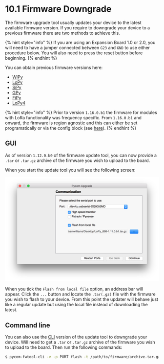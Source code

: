 # 10.1 Firmware Downgrade

The firmware upgrade tool usually updates your device to the latest available firmware version. If you require to downgrade your device to a previous firmware there are two methods to achieve this.

{% hint style="info" %}
If you are using an Expansion Board 1.0 or 2.0, you will need to have a jumper connected between `G23` and `GND` to use either procedure below. You will also need to press the reset button before beginning.
{% endhint %}

You can obtain previous firmware versions here:

* [WiPy](https://software.pycom.io/downloads/WiPy.html)
* [LoPy](https://software.pycom.io/downloads/LoPy.html)
* [SiPy](https://software.pycom.io/downloads/SiPy.html)
* [GPy](https://software.pycom.io/downloads/GPy.html)
* [FiPy](https://software.pycom.io/downloads/FiPy.html)
* [LoPy4](https://software.pycom.io/downloads/LoPy4.html)

{% hint style="info" %}
Prior to version `1.16.0.b1` the firmware for modules with LoRa functionality was frequency specific. From `1.16.0.b1` and onward, the firmware is region agnostic and this can either be set programatically or via the config block \(see [here](cli.md#lpwan)\).
{% endhint %}

## GUI

As of version `1.12.0.b0` of the firmware update tool, you can now provide a `.tar` or `.tar.gz` archive of the firmware you wish to upload to the board.

When you start the update tool you will see the following screen:

![](../.gitbook/assets/downgrade_gui.png)

When you tick the `Flash from local file` option, an address bar will appear. Click the `...` button and locate the `.tar(.gz)` file with the firmware you wish to flash to your device. From this point the updater will behave just like a regular update but using the local file instead of downloading the latest.

## Command line

You can also use the [CLI](cli.md) version of the update tool to downgrade your device. Will need to get a `.tar` or `.tar.gz` archive of the firmware you wish to upload to the board. Then run the following commands:

```bash
$ pycom-fwtool-cli -v -p PORT flash -t /path/to/firmware/archive.tar.gz
```

